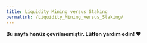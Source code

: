 ```yaml
---
title: Liquidity Mining versus Staking
permalink: /Liquidity_Mining_versus_Staking/
---
```


**Bu sayfa henüz çevrilmemiştir. Lütfen yardım edin! ❤**
